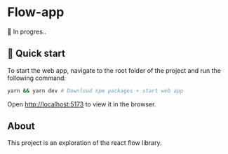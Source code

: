 # Flow-app
🚧 In progres..

## 🚀 Quick start
To start the web app, navigate to the root folder of the project and run the following command:

```sh
yarn && yarn dev # Download npm packages + start web app
```
Open <http://localhost:5173> to view it in the browser.

## About
This project is an exploration of the react flow library.
